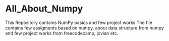 # All_About_Numpy
This Repository contains NumPy basics and few project works
The file contains few assigments based on numpy, about data structure from numpy and few project works from freecodecamp, jovian etc.

